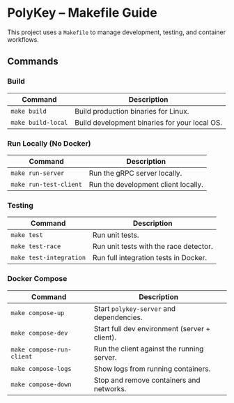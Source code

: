 # PolyKey – Makefile Guide

This project uses a `Makefile` to manage development, testing, and container workflows.

## Commands

### Build

| Command            | Description                                   |
| ------------------ | --------------------------------------------- |
| `make build`       | Build production binaries for Linux.          |
| `make build-local` | Build development binaries for your local OS. |

### Run Locally (No Docker)

| Command                | Description                         |
| ---------------------- | ----------------------------------- |
| `make run-server`      | Run the gRPC server locally.        |
| `make run-test-client` | Run the development client locally. |

### Testing

| Command                 | Description                            |
| ----------------------- | -------------------------------------- |
| `make test`             | Run unit tests.                        |
| `make test-race`        | Run unit tests with the race detector. |
| `make test-integration` | Run full integration tests in Docker.  |

### Docker Compose

| Command                   | Description                                   |
| ------------------------- | --------------------------------------------- |
| `make compose-up`         | Start `polykey-server` and dependencies.      |
| `make compose-dev`        | Start full dev environment (server + client). |
| `make compose-run-client` | Run the client against the running server.    |
| `make compose-logs`       | Show logs from running containers.            |
| `make compose-down`       | Stop and remove containers and networks.      |

 